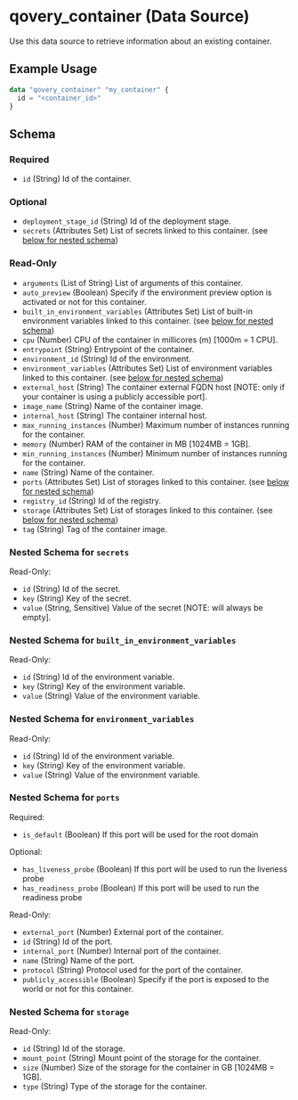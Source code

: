 # qovery_container (Data Source)

Use this data source to retrieve information about an existing container.
## Example Usage
```terraform
data "qovery_container" "my_container" {
  id = "<container_id>"
}
```

<!-- schema generated by tfplugindocs -->
## Schema

### Required

- `id` (String) Id of the container.

### Optional

- `deployment_stage_id` (String) Id of the deployment stage.
- `secrets` (Attributes Set) List of secrets linked to this container. (see [below for nested schema](#nestedatt--secrets))

### Read-Only

- `arguments` (List of String) List of arguments of this container.
- `auto_preview` (Boolean) Specify if the environment preview option is activated or not for this container.
- `built_in_environment_variables` (Attributes Set) List of built-in environment variables linked to this container. (see [below for nested schema](#nestedatt--built_in_environment_variables))
- `cpu` (Number) CPU of the container in millicores (m) [1000m = 1 CPU].
- `entrypoint` (String) Entrypoint of the container.
- `environment_id` (String) Id of the environment.
- `environment_variables` (Attributes Set) List of environment variables linked to this container. (see [below for nested schema](#nestedatt--environment_variables))
- `external_host` (String) The container external FQDN host [NOTE: only if your container is using a publicly accessible port].
- `image_name` (String) Name of the container image.
- `internal_host` (String) The container internal host.
- `max_running_instances` (Number) Maximum number of instances running for the container.
- `memory` (Number) RAM of the container in MB [1024MB = 1GB].
- `min_running_instances` (Number) Minimum number of instances running for the container.
- `name` (String) Name of the container.
- `ports` (Attributes Set) List of storages linked to this container. (see [below for nested schema](#nestedatt--ports))
- `registry_id` (String) Id of the registry.
- `storage` (Attributes Set) List of storages linked to this container. (see [below for nested schema](#nestedatt--storage))
- `tag` (String) Tag of the container image.

<a id="nestedatt--secrets"></a>
### Nested Schema for `secrets`

Read-Only:

- `id` (String) Id of the secret.
- `key` (String) Key of the secret.
- `value` (String, Sensitive) Value of the secret [NOTE: will always be empty].


<a id="nestedatt--built_in_environment_variables"></a>
### Nested Schema for `built_in_environment_variables`

Read-Only:

- `id` (String) Id of the environment variable.
- `key` (String) Key of the environment variable.
- `value` (String) Value of the environment variable.


<a id="nestedatt--environment_variables"></a>
### Nested Schema for `environment_variables`

Read-Only:

- `id` (String) Id of the environment variable.
- `key` (String) Key of the environment variable.
- `value` (String) Value of the environment variable.


<a id="nestedatt--ports"></a>
### Nested Schema for `ports`

Required:

- `is_default` (Boolean) If this port will be used for the root domain

Optional:

- `has_liveness_probe` (Boolean) If this port will be used to run the liveness probe
- `has_readiness_probe` (Boolean) If this port will be used to run the readiness probe

Read-Only:

- `external_port` (Number) External port of the container.
- `id` (String) Id of the port.
- `internal_port` (Number) Internal port of the container.
- `name` (String) Name of the port.
- `protocol` (String) Protocol used for the port of the container.
- `publicly_accessible` (Boolean) Specify if the port is exposed to the world or not for this container.


<a id="nestedatt--storage"></a>
### Nested Schema for `storage`

Read-Only:

- `id` (String) Id of the storage.
- `mount_point` (String) Mount point of the storage for the container.
- `size` (Number) Size of the storage for the container in GB [1024MB = 1GB].
- `type` (String) Type of the storage for the container.

